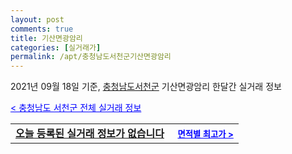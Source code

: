 ```yaml
---
layout: post
comments: true
title: 기산면광암리
categories: [실거래가]
permalink: /apt/충청남도서천군기산면광암리
---
```


2021년 09월 18일 기준, <a href="/apt/충청남도서천군">충청남도서천군</a> 기산면광암리 한달간 실거래 정보

<a style="color: blue;" href="/apt/충청남도서천군">< 충청남도 서천군 전체 실거래 정보</a>
<!---- start ---->
<table>
  <tr>
    <td colspan="4" style="font-weight: bold;"><a href="/apt/충청남도서천군기산면광암리{name_without_space}">오늘 등록된 실거래 정보가 없습니다</a> &nbsp;&nbsp;&nbsp; <a style="color: blue; font-size: smaller;" href="/apt/충청남도서천군기산면광암리{name_without_space}">면적별 최고가 ></a></td>
  </tr>
    
</table>
<!---- end ---->
    